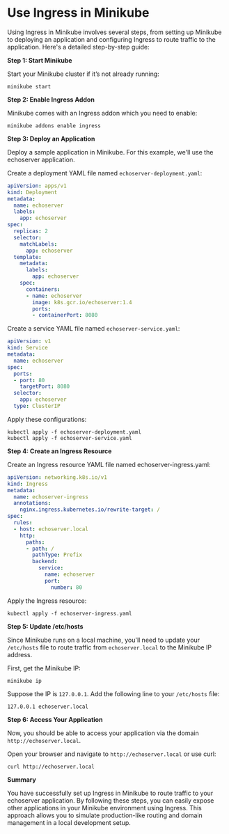 # Use Ingress in Minikube

Using Ingress in Minikube involves several steps, from setting up Minikube to deploying an application and configuring Ingress to route traffic to the application. Here's a detailed step-by-step guide:

**Step 1: Start Minikube**

Start your Minikube cluster if it’s not already running:

```
minikube start
```
**Step 2: Enable Ingress Addon**

Minikube comes with an Ingress addon which you need to enable:

```
minikube addons enable ingress
```
**Step 3: Deploy an Application**

Deploy a sample application in Minikube. For this example, we'll use the echoserver application.

Create a deployment YAML file named `echoserver-deployment.yaml`:

```yaml
apiVersion: apps/v1
kind: Deployment
metadata:
  name: echoserver
  labels:
    app: echoserver
spec:
  replicas: 2
  selector:
    matchLabels:
      app: echoserver
  template:
    metadata:
      labels:
        app: echoserver
    spec:
      containers:
      - name: echoserver
        image: k8s.gcr.io/echoserver:1.4
        ports:
        - containerPort: 8080
```
Create a service YAML file named `echoserver-service.yaml`:

```yaml
apiVersion: v1
kind: Service
metadata:
  name: echoserver
spec:
  ports:
  - port: 80
    targetPort: 8080
  selector:
    app: echoserver
  type: ClusterIP
```

Apply these configurations:
```
kubectl apply -f echoserver-deployment.yaml
kubectl apply -f echoserver-service.yaml
```
**Step 4: Create an Ingress Resource**

Create an Ingress resource YAML file named echoserver-ingress.yaml:

```yaml
apiVersion: networking.k8s.io/v1
kind: Ingress
metadata:
  name: echoserver-ingress
  annotations:
    nginx.ingress.kubernetes.io/rewrite-target: /
spec:
  rules:
  - host: echoserver.local
    http:
      paths:
      - path: /
        pathType: Prefix
        backend:
          service:
            name: echoserver
            port:
              number: 80
```
Apply the Ingress resource:
```
kubectl apply -f echoserver-ingress.yaml
```
**Step 5: Update /etc/hosts**

Since Minikube runs on a local machine, you'll need to update your `/etc/hosts` file to route traffic from `echoserver.local` to the Minikube IP address.

First, get the Minikube IP:

```
minikube ip
```
Suppose the IP is `127.0.0.1`. Add the following line to your `/etc/hosts` file:

```
127.0.0.1 echoserver.local
```
**Step 6: Access Your Application**

Now, you should be able to access your application via the domain `http://echoserver.local`.

Open your browser and navigate to `http://echoserver.local` or use curl:

```
curl http://echoserver.local
```
**Summary**

You have successfully set up Ingress in Minikube to route traffic to your echoserver application. By following these steps, you can easily expose other applications in your Minikube environment using Ingress. This approach allows you to simulate production-like routing and domain management in a local development setup.






